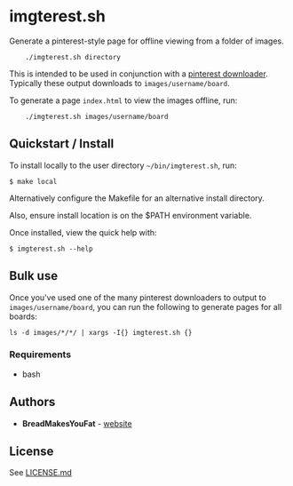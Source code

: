 # imgterest.sh

Generate a pinterest-style page for offline viewing from a folder of images.

```
    ./imgterest.sh directory
```

This is intended to be used in conjunction with a [pinterest downloader](https://github.com/SevenLines/pinterest-board-downloader).
Typically these output downloads to ``images/username/board``.

To generate a page ``index.html`` to view the images offline, run:
```
    ./imgterest.sh images/username/board
```

## Quickstart / Install

To install locally to the user directory ``~/bin/imgterest.sh``, run:
```
$ make local
```

Alternatively configure the Makefile for an alternative install directory.

Also, ensure install location is on the $PATH environment variable.

Once installed, view the quick help with:
```
$ imgterest.sh --help
```

## Bulk use

Once you've used one of the many pinterest downloaders to output to ``images/username/board``,
you can run the following to generate pages for all boards:

```
ls -d images/*/*/ | xargs -I{} imgterest.sh {}
```

### Requirements

- bash

## Authors

* **BreadMakesYouFat** - [website](www.github.com/BreadMakesYouFat)

## License

See [LICENSE.md](LICENSE.md)

